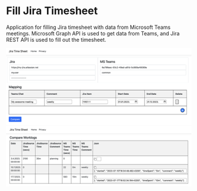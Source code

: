 # Fill Jira Timesheet
Application for filling Jira timesheet with data from Microsoft Teams meetings. Microsoft Graph API is used to get data from Teams, and Jira REST API is used to fill out the timesheet.

![home-page](./docs/home-page.png)
![compare-page](./docs/compare-page.png)